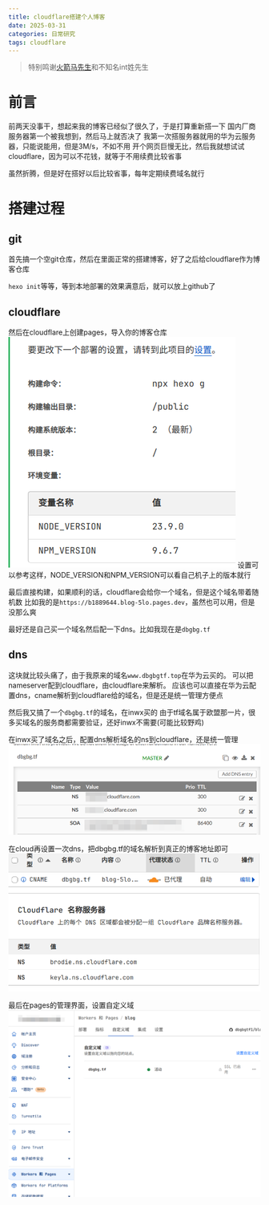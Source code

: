 ```yaml
---
title: cloudflare搭建个人博客
date: 2025-03-31
categories: 日常研究
tags: cloudflare
---
```

> 特别鸣谢[火箭马先生](https://rocketma.dev)和不知名int姓先生

# 前言
前两天没事干，想起来我的博客已经似了很久了，于是打算重新搭一下
国内厂商服务器第一个被我想到，然后马上就否决了
我第一次搭服务器就用的华为云服务器，只能说能用，但是3M/s，不如不用
开个网页巨慢无比，然后我就想试试cloudflare，因为可以不花钱，就等于不用续费比较省事

虽然折腾，但是好在搭好以后比较省事，每年定期续费域名就行

# 搭建过程
## git
首先搞一个空git仓库，然后在里面正常的搭建博客，好了之后给cloudflare作为博客仓库

`hexo init`等等，等到本地部署的效果满意后，就可以放上github了

## cloudflare
然后在cloudflare上创建pages，导入你的博客仓库
![settings](./cloud/settings.png)
设置可以参考这样，NODE_VERSION和NPM_VERSION可以看自己机子上的版本就行

最后直接构建，如果顺利的话，cloudflare会给你一个域名，但是这个域名带着随机数
比如我的是`https://b1889644.blog-5lo.pages.dev`，虽然也可以用，但是没那么爽

最好还是自己买一个域名然后配一下dns。比如我现在是`dbgbg.tf`

## dns
这块就比较头痛了，由于我原来的域名`www.dbgbgtf.top`在华为云买的。
可以把nameserver配到cloudflare，由cloudflare来解析。
应该也可以直接在华为云配置dns，cname解析到cloudflare给的域名，但是还是统一管理方便点

然后我又搞了一个`dbgbg.tf`的域名，在inwx买的
由于tf域名属于欧盟那一片，很多买域名的服务商都需要验证，还好inwx不需要(可能比较野鸡)

在inwx买了域名之后，配置dns解析域名的ns到cloudflare，还是统一管理
![inwx-dns](./cloud/inwx-dns.png)

在cloud再设置一次dns，把dbgbg.tf的域名解析到真正的博客地址即可
![cloud-dns](./cloud/cloud-dns.png)

最后在pages的管理界面，设置自定义域
![cloud-settings](./cloud/cloud-settings.png)
